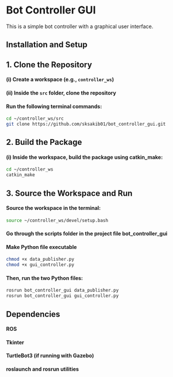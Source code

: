 # Bot Controller GUI

This is a simple bot controller with a graphical user interface.

## Installation and Setup

## 1. Clone the Repository
#### (i) Create a workspace (e.g., `controller_ws`)
#### (ii) Inside the `src` folder, clone the repository  
#### Run the following terminal commands:
```bash
cd ~/controller_ws/src
git clone https://github.com/sksakib01/bot_controller_gui.git
```
## 2. Build the Package
#### (i) Inside the workspace, build the package using catkin_make:
```bash
cd ~/controller_ws
catkin_make
```
## 3. Source the Workspace and Run
#### Source the workspace in the terminal:

```bash
source ~/controller_ws/devel/setup.bash
```
#### Go through the scripts folder in the project file bot_controller_gui
#### Make Python file executable
```bash
chmod +x data_publisher.py
chmod +x gui_controller.py
```
#### Then, run the two Python files:
```bash
rosrun bot_controller_gui data_publisher.py
rosrun bot_controller_gui gui_controller.py
```
## Dependencies
#### ROS
#### Tkinter
#### TurtleBot3 (if running with Gazebo)
#### roslaunch and rosrun utilities

